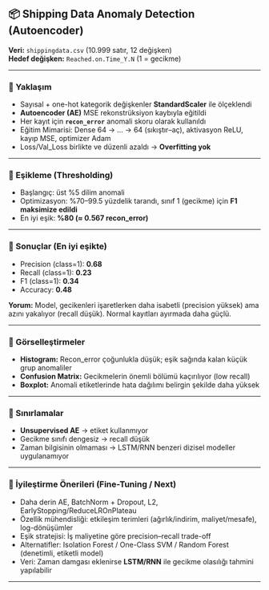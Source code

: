 ## 📦 Shipping Data Anomaly Detection (Autoencoder)

**Veri:** `shippingdata.csv` (10.999 satır, 12 değişken)  
**Hedef değişken:** `Reached.on.Time_Y.N` (1 = gecikme)

---

### 🔹 Yaklaşım
- Sayısal + one-hot kategorik değişkenler **StandardScaler** ile ölçeklendi  
- **Autoencoder (AE)** MSE rekonstrüksiyon kaybıyla eğitildi  
- Her kayıt için **`recon_error`** anomali skoru olarak kullanıldı  
- Eğitim Mimarisi: Dense 64 → … → 64 (sıkıştır–aç), aktivasyon ReLU, kayıp MSE, optimizer Adam  
- Loss/Val_Loss birlikte ve düzenli azaldı → **Overfitting yok**  

---

### 🔹 Eşikleme (Thresholding)
- Başlangıç: üst %5 dilim anomali  
- Optimizasyon: %70–99.5 yüzdelik tarandı, sınıf 1 (gecikme) için **F1 maksimize edildi**  
- En iyi eşik: **%80 (≈ 0.567 recon_error)**  

---

### 🔹 Sonuçlar (En iyi eşikte)
- Precision (class=1): **0.68**  
- Recall (class=1): **0.23**  
- F1 (class=1): **0.34**  
- Accuracy: **0.48**

**Yorum:** Model, gecikenleri işaretlerken daha isabetli (precision yüksek) ama azını yakalıyor (recall düşük). Normal kayıtları ayırmada daha güçlü.  

---

### 🔹 Görselleştirmeler
- **Histogram:** Recon_error çoğunlukla düşük; eşik sağında kalan küçük grup anomaliler  
- **Confusion Matrix:** Gecikmelerin önemli bölümü kaçırılıyor (low recall)  
- **Boxplot:** Anomali etiketlerinde hata dağılımı belirgin şekilde daha yüksek  

---

### 🔹 Sınırlamalar
- **Unsupervised AE** → etiket kullanmıyor  
- Gecikme sınıfı dengesiz → recall düşük  
- Zaman bilgisinin olmaması → LSTM/RNN benzeri dizisel modeller uygulanamıyor  

---

### 🔹 İyileştirme Önerileri (Fine-Tuning / Next)
- Daha derin AE, BatchNorm + Dropout, L2, EarlyStopping/ReduceLROnPlateau  
- Özellik mühendisliği: etkileşim terimleri (ağırlık/indirim, maliyet/mesafe), log-dönüşümler  
- Eşik stratejisi: İş maliyetine göre precision–recall trade-off  
- Alternatifler: Isolation Forest / One-Class SVM / Random Forest (denetimli, etiketli model)  
- Veri: Zaman damgası eklenirse **LSTM/RNN** ile gecikme olasılığı tahmini yapılabilir  

---

